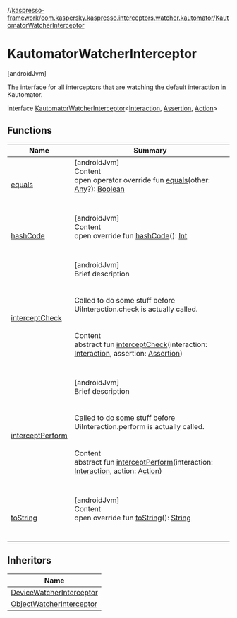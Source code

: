 //[kaspresso-framework](../../index.md)/[com.kaspersky.kaspresso.interceptors.watcher.kautomator](../index.md)/[KautomatorWatcherInterceptor](index.md)



# KautomatorWatcherInterceptor  
 [androidJvm] 

The interface for all interceptors that are watching the default interaction in Kautomator.

interface [KautomatorWatcherInterceptor](index.md)<[Interaction](index.md), [Assertion](index.md), [Action](index.md)>   


## Functions  
  
|  Name|  Summary| 
|---|---|
| [equals](https://kotlinlang.org/api/latest/jvm/stdlib/kotlin/-any/equals.html)| [androidJvm]  <br>Content  <br>open operator override fun [equals](https://kotlinlang.org/api/latest/jvm/stdlib/kotlin/-any/equals.html)(other: [Any](https://kotlinlang.org/api/latest/jvm/stdlib/kotlin/-any/index.html)?): [Boolean](https://kotlinlang.org/api/latest/jvm/stdlib/kotlin/-boolean/index.html)  <br><br><br>
| [hashCode](https://kotlinlang.org/api/latest/jvm/stdlib/kotlin/-any/hash-code.html)| [androidJvm]  <br>Content  <br>open override fun [hashCode](https://kotlinlang.org/api/latest/jvm/stdlib/kotlin/-any/hash-code.html)(): [Int](https://kotlinlang.org/api/latest/jvm/stdlib/kotlin/-int/index.html)  <br><br><br>
| [interceptCheck](intercept-check.md)| [androidJvm]  <br>Brief description  <br><br><br>Called to do some stuff before UiInteraction.check is actually called.<br><br>  <br>Content  <br>abstract fun [interceptCheck](intercept-check.md)(interaction: [Interaction](index.md), assertion: [Assertion](index.md))  <br><br><br>
| [interceptPerform](intercept-perform.md)| [androidJvm]  <br>Brief description  <br><br><br>Called to do some stuff before UiInteraction.perform is actually called.<br><br>  <br>Content  <br>abstract fun [interceptPerform](intercept-perform.md)(interaction: [Interaction](index.md), action: [Action](index.md))  <br><br><br>
| [toString](https://kotlinlang.org/api/latest/jvm/stdlib/kotlin/-any/to-string.html)| [androidJvm]  <br>Content  <br>open override fun [toString](https://kotlinlang.org/api/latest/jvm/stdlib/kotlin/-any/to-string.html)(): [String](https://kotlinlang.org/api/latest/jvm/stdlib/kotlin/-string/index.html)  <br><br><br>


## Inheritors  
  
|  Name| 
|---|
| [DeviceWatcherInterceptor](../-device-watcher-interceptor/index.md)
| [ObjectWatcherInterceptor](../-object-watcher-interceptor/index.md)

